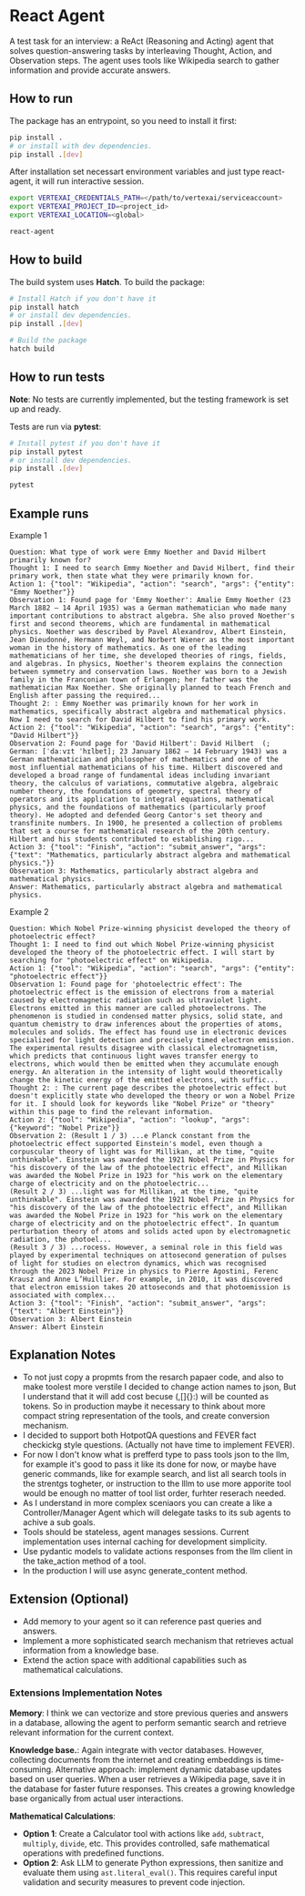 # React Agent

A test task for an interview: a ReAct (Reasoning and Acting) agent that solves question-answering tasks by interleaving Thought, Action, and Observation steps. The agent uses tools like Wikipedia search to gather information and provide accurate answers.

## How to run 

The package has an entrypoint, so you need to install it first:

```bash
pip install .
# or install with dev dependencies.
pip install .[dev]
```

After installation set necessart environment variables and just type react-agent, it will run interactive session.

```bash
export VERTEXAI_CREDENTIALS_PATH=</path/to/vertexai/serviceaccount>
export VERTEXAI_PROJECT_ID=<project_id>
export VERTEXAI_LOCATION=<global>

react-agent
```

## How to build

The build system uses **Hatch**. To build the package:

```bash
# Install Hatch if you don't have it
pip install hatch
# or install dev dependencies.
pip install .[dev]

# Build the package
hatch build
```

## How to run tests
**Note**: No tests are currently implemented, but the testing framework is set up and ready.

Tests are run via **pytest**:

```bash
# Install pytest if you don't have it
pip install pytest
# or install dev dependencies.
pip install .[dev]

pytest
```

## Example runs
Example 1
```
Question: What type of work were Emmy Noether and David Hilbert primarily known for?
Thought 1: I need to search Emmy Noether and David Hilbert, find their primary work, then state what they were primarily known for.
Action 1: {"tool": "Wikipedia", "action": "search", "args": {"entity": "Emmy Noether"}}
Observation 1: Found page for 'Emmy Noether': Amalie Emmy Noether (23 March 1882 – 14 April 1935) was a German mathematician who made many important contributions to abstract algebra. She also proved Noether's first and second theorems, which are fundamental in mathematical physics. Noether was described by Pavel Alexandrov, Albert Einstein, Jean Dieudonné, Hermann Weyl, and Norbert Wiener as the most important woman in the history of mathematics. As one of the leading mathematicians of her time, she developed theories of rings, fields, and algebras. In physics, Noether's theorem explains the connection between symmetry and conservation laws. Noether was born to a Jewish family in the Franconian town of Erlangen; her father was the mathematician Max Noether. She originally planned to teach French and English after passing the required...
Thought 2: : Emmy Noether was primarily known for her work in mathematics, specifically abstract algebra and mathematical physics. Now I need to search for David Hilbert to find his primary work.
Action 2: {"tool": "Wikipedia", "action": "search", "args": {"entity": "David Hilbert"}}
Observation 2: Found page for 'David Hilbert': David Hilbert  (; German: [ˈdaːvɪt ˈhɪlbɐt]; 23 January 1862 – 14 February 1943) was a German mathematician and philosopher of mathematics and one of the most influential mathematicians of his time. Hilbert discovered and developed a broad range of fundamental ideas including invariant theory, the calculus of variations, commutative algebra, algebraic number theory, the foundations of geometry, spectral theory of operators and its application to integral equations, mathematical physics, and the foundations of mathematics (particularly proof theory). He adopted and defended Georg Cantor's set theory and transfinite numbers. In 1900, he presented a collection of problems that set a course for mathematical research of the 20th century. Hilbert and his students contributed to establishing rigo...
Action 3: {"tool": "Finish", "action": "submit_answer", "args": {"text": "Mathematics, particularly abstract algebra and mathematical physics."}}
Observation 3: Mathematics, particularly abstract algebra and mathematical physics.
Answer: Mathematics, particularly abstract algebra and mathematical physics.
```

Example 2
```
Question: Which Nobel Prize-winning physicist developed the theory of photoelectric effect?
Thought 1: I need to find out which Nobel Prize-winning physicist developed the theory of the photoelectric effect. I will start by searching for "photoelectric effect" on Wikipedia.
Action 1: {"tool": "Wikipedia", "action": "search", "args": {"entity": "photoelectric effect"}}
Observation 1: Found page for 'photoelectric effect': The photoelectric effect is the emission of electrons from a material caused by electromagnetic radiation such as ultraviolet light. Electrons emitted in this manner are called photoelectrons. The phenomenon is studied in condensed matter physics, solid state, and quantum chemistry to draw inferences about the properties of atoms, molecules and solids. The effect has found use in electronic devices specialized for light detection and precisely timed electron emission. The experimental results disagree with classical electromagnetism, which predicts that continuous light waves transfer energy to electrons, which would then be emitted when they accumulate enough energy. An alteration in the intensity of light would theoretically change the kinetic energy of the emitted electrons, with suffic...
Thought 2: : The current page describes the photoelectric effect but doesn't explicitly state who developed the theory or won a Nobel Prize for it. I should look for keywords like "Nobel Prize" or "theory" within this page to find the relevant information.
Action 2: {"tool": "Wikipedia", "action": "lookup", "args": {"keyword": "Nobel Prize"}}
Observation 2: (Result 1 / 3) ...e Planck constant from the photoelectric effect supported Einstein's model, even though a corpuscular theory of light was for Millikan, at the time, "quite unthinkable". Einstein was awarded the 1921 Nobel Prize in Physics for "his discovery of the law of the photoelectric effect", and Millikan was awarded the Nobel Prize in 1923 for "his work on the elementary charge of electricity and on the photoelectric...
(Result 2 / 3) ...light was for Millikan, at the time, "quite unthinkable". Einstein was awarded the 1921 Nobel Prize in Physics for "his discovery of the law of the photoelectric effect", and Millikan was awarded the Nobel Prize in 1923 for "his work on the elementary charge of electricity and on the photoelectric effect". In quantum perturbation theory of atoms and solids acted upon by electromagnetic radiation, the photoel...
(Result 3 / 3) ...rocess. However, a seminal role in this field was played by experimental techniques on attosecond generation of pulses of light for studies on electron dynamics, which was recognised through the 2023 Nobel Prize in physics to Pierre Agostini, Ferenc Krausz and Anne L’Huillier. For example, in 2010, it was discovered that electron emission takes 20 attoseconds and that photoemission is associated with complex...
Action 3: {"tool": "Finish", "action": "submit_answer", "args": {"text": "Albert Einstein"}}
Observation 3: Albert Einstein
Answer: Albert Einstein
```

## Explanation Notes
- To not just copy a propmts from the resarch papaer code, and also to make toolest more verstile I decided to change action names to json, But I understand that it will add cost becuse (,[]{}:) will be counted as tokens. So in production maybe it necessary to think about more compact string representation of the tools, and create conversion mechanism.
- I decided to support both HotpotQA questions and FEVER fact checkickg style questions. (Actually not have time to implement FEVER).
- For now I don't know what is prefferd type to pass tools json to the llm, for example it's good to pass it like its done for now, or maybe have generic commands, like for example search, and list all search tools in the strentgs togheter, or instruction to the lllm to use more apporite tool would be enough no matter of tool list order, furhter reserach needed.
- As I understand in more complex sceniaors you can create a like a Controller/Manager Agent which will delegate tasks to its sub agents to achive a sub goals.
- Tools should be stateless, agent manages sessions. Current implementation uses internal caching for development simplicity.
- Use pydantic models to validate actions responses from the llm client in the take_action method of a tool.
- In the production I will use async generate_content method.

## Extension (Optional)
- Add memory to your agent so it can reference past queries and answers.
- Implement a more sophisticated search mechanism that retrieves actual information from a knowledge base.
- Extend the action space with additional capabilities such as mathematical calculations.

### Extensions Implementation Notes

**Memory**: I think we can vectorize and store previous queries and answers in a database, allowing the agent to perform semantic search and retrieve relevant information for the current context.

**Knowledge base.**: Again integrate with vector databases. However, collecting documents from the internet and creating embeddings is time-consuming. Alternative approach: implement dynamic database updates based on user queries. When a user retrieves a Wikipedia page, save it in the database for faster future responses. This creates a growing knowledge base organically from actual user interactions.

**Mathematical Calculations**: 
- **Option 1**: Create a Calculator tool with actions like `add`, `subtract`, `multiply`, `divide`, etc. This provides controlled, safe mathematical operations with predefined functions.
- **Option 2**: Ask LLM to generate Python expressions, then sanitize and evaluate them using `ast.literal_eval()`. This requires careful input validation and security measures to prevent code injection.
